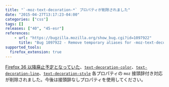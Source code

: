 ```yaml
---
title: "`-moz-text-decoration-*` プロパティが削除されました"
date: "2015-04-27T13:17:23-04:00"
categories: ["css"]
tags: []
releases: ["40", "45-esr"]
references:
    - url: "https://bugzilla.mozilla.org/show_bug.cgi?id=1097922"
      title: "Bug 1097922 - Remove temporary aliases for -moz-text-decoration-*."
supported_tools:
  firefox_extension: true
---
```

[Firefox 36 以降廃止予定となっていた](https://www.fxsitecompat.dev/ja/docs/2014/css3-text-decoration-properties-have-been-unprefixed-text-decoration-becomes-a-shorthand/)、[`text-decoration-color`](https://developer.mozilla.org/docs/Web/CSS/text-decoration-color)、[`text-decoration-line`](https://developer.mozilla.org/docs/Web/CSS/text-decoration-line)、[`text-decoration-style`](https://developer.mozilla.org/docs/Web/CSS/text-decoration-style) 各プロパティの `moz` 接頭辞付き対応が削除されました。今後は接頭辞なしプロパティを使用してください。
